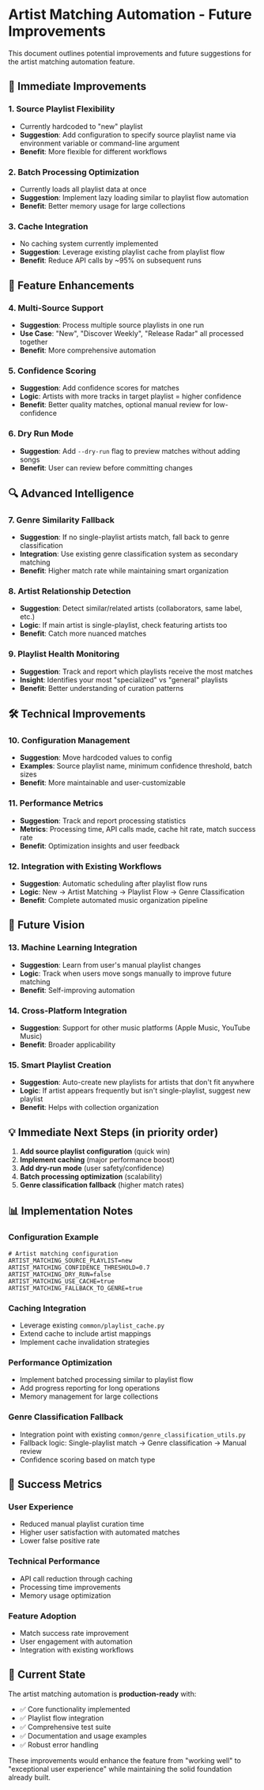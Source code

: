 # Artist Matching Automation - Future Improvements

This document outlines potential improvements and future suggestions for the artist matching automation feature.

## 🚀 **Immediate Improvements**

### 1. **Source Playlist Flexibility**
- Currently hardcoded to "new" playlist
- **Suggestion**: Add configuration to specify source playlist name via environment variable or command-line argument
- **Benefit**: More flexible for different workflows

### 2. **Batch Processing Optimization**
- Currently loads all playlist data at once
- **Suggestion**: Implement lazy loading similar to playlist flow automation
- **Benefit**: Better memory usage for large collections

### 3. **Cache Integration**
- No caching system currently implemented
- **Suggestion**: Leverage existing playlist cache from playlist flow
- **Benefit**: Reduce API calls by ~95% on subsequent runs

## 🎯 **Feature Enhancements**

### 4. **Multi-Source Support**
- **Suggestion**: Process multiple source playlists in one run
- **Use Case**: "New", "Discover Weekly", "Release Radar" all processed together
- **Benefit**: More comprehensive automation

### 5. **Confidence Scoring**
- **Suggestion**: Add confidence scores for matches
- **Logic**: Artists with more tracks in target playlist = higher confidence
- **Benefit**: Better quality matches, optional manual review for low-confidence

### 6. **Dry Run Mode**
- **Suggestion**: Add `--dry-run` flag to preview matches without adding songs
- **Benefit**: User can review before committing changes

## 🔍 **Advanced Intelligence**

### 7. **Genre Similarity Fallback**
- **Suggestion**: If no single-playlist artists match, fall back to genre classification
- **Integration**: Use existing genre classification system as secondary matching
- **Benefit**: Higher match rate while maintaining smart organization

### 8. **Artist Relationship Detection**
- **Suggestion**: Detect similar/related artists (collaborators, same label, etc.)
- **Logic**: If main artist is single-playlist, check featuring artists too
- **Benefit**: Catch more nuanced matches

### 9. **Playlist Health Monitoring**
- **Suggestion**: Track and report which playlists receive the most matches
- **Insight**: Identifies your most "specialized" vs "general" playlists
- **Benefit**: Better understanding of curation patterns

## 🛠 **Technical Improvements**

### 10. **Configuration Management**
- **Suggestion**: Move hardcoded values to config
- **Examples**: Source playlist name, minimum confidence threshold, batch sizes
- **Benefit**: More maintainable and user-customizable

### 11. **Performance Metrics**
- **Suggestion**: Track and report processing statistics
- **Metrics**: Processing time, API calls made, cache hit rate, match success rate
- **Benefit**: Optimization insights and user feedback

### 12. **Integration with Existing Workflows**
- **Suggestion**: Automatic scheduling after playlist flow runs
- **Logic**: New → Artist Matching → Playlist Flow → Genre Classification
- **Benefit**: Complete automated music organization pipeline

## 🔮 **Future Vision**

### 13. **Machine Learning Integration**
- **Suggestion**: Learn from user's manual playlist changes
- **Logic**: Track when users move songs manually to improve future matching
- **Benefit**: Self-improving automation

### 14. **Cross-Platform Integration**
- **Suggestion**: Support for other music platforms (Apple Music, YouTube Music)
- **Benefit**: Broader applicability

### 15. **Smart Playlist Creation**
- **Suggestion**: Auto-create new playlists for artists that don't fit anywhere
- **Logic**: If artist appears frequently but isn't single-playlist, suggest new playlist
- **Benefit**: Helps with collection organization

## 💡 **Immediate Next Steps** (in priority order)

1. **Add source playlist configuration** (quick win)
2. **Implement caching** (major performance boost)
3. **Add dry-run mode** (user safety/confidence)
4. **Batch processing optimization** (scalability)
5. **Genre classification fallback** (higher match rates)

## 📊 **Implementation Notes**

### Configuration Example
```env
# Artist matching configuration
ARTIST_MATCHING_SOURCE_PLAYLIST=new
ARTIST_MATCHING_CONFIDENCE_THRESHOLD=0.7
ARTIST_MATCHING_DRY_RUN=false
ARTIST_MATCHING_USE_CACHE=true
ARTIST_MATCHING_FALLBACK_TO_GENRE=true
```

### Caching Integration
- Leverage existing `common/playlist_cache.py`
- Extend cache to include artist mappings
- Implement cache invalidation strategies

### Performance Optimization
- Implement batched processing similar to playlist flow
- Add progress reporting for long operations
- Memory management for large collections

### Genre Classification Fallback
- Integration point with existing `common/genre_classification_utils.py`
- Fallback logic: Single-playlist match → Genre classification → Manual review
- Confidence scoring based on match type

## 🎯 **Success Metrics**

### User Experience
- Reduced manual playlist curation time
- Higher user satisfaction with automated matches
- Lower false positive rate

### Technical Performance
- API call reduction through caching
- Processing time improvements
- Memory usage optimization

### Feature Adoption
- Match success rate improvement
- User engagement with automation
- Integration with existing workflows

## 🚧 **Current State**

The artist matching automation is **production-ready** with:
- ✅ Core functionality implemented
- ✅ Playlist flow integration
- ✅ Comprehensive test suite
- ✅ Documentation and usage examples
- ✅ Robust error handling

These improvements would enhance the feature from "working well" to "exceptional user experience" while maintaining the solid foundation already built.